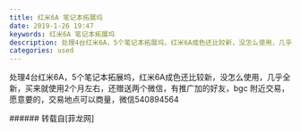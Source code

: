 ```yaml
---
title: 红米6A 笔记本拓展坞
date: 2019-1-26 19:47
keywords: 红米6A 笔记本拓展坞
description: 处理4台红米6A，5个笔记本拓展坞，红米6A成色还比较新，没怎么使用，几乎全新，买来就使用2个月左右，还赠送两个微信，有推广加的好友，bgc 附近交易，愿意要的，交易地点可以商量，微信540894564
categories: used
---
```

<td class="t_f" id="postmessage_2811836">

处理4台红米6A，5个笔记本拓展坞，红米6A成色还比较新，没怎么使用，几乎全新，买来就使用2个月左右，还赠送两个微信，有推广加的好友，bgc 附近交易，愿意要的，交易地点可以商量，微信540894564<br/>
<img alt="" border="0" class="zoom" data-cf-modified-bf0e285929cc6dd58c985337-="" file="http://www.flw.ph/data/appbyme/upload/image/201901/26/5qp2EdlzVVsG.jpg" id="aimg_MxUKv" lazyloadthumb="1" onclick="" onmouseover="" src="http://www.flw.ph/data/appbyme/upload/image/201901/26/5qp2EdlzVVsG.jpg"/><br/>
<img alt="" border="0" class="zoom" data-cf-modified-bf0e285929cc6dd58c985337-="" file="http://www.flw.ph/data/appbyme/upload/image/201901/26/RZvky7LMmihg.jpg" id="aimg_rtzkv" lazyloadthumb="1" onclick="" onmouseover="" src="http://www.flw.ph/data/appbyme/upload/image/201901/26/RZvky7LMmihg.jpg"/><br/>
<img alt="" border="0" class="zoom" data-cf-modified-bf0e285929cc6dd58c985337-="" file="http://www.flw.ph/data/appbyme/upload/image/201901/26/WPlrKD0SzRuM.jpg" id="aimg_UtnT2" lazyloadthumb="1" onclick="" onmouseover="" src="http://www.flw.ph/data/appbyme/upload/image/201901/26/WPlrKD0SzRuM.jpg"/><br/>
<img alt="" border="0" class="zoom" data-cf-modified-bf0e285929cc6dd58c985337-="" file="http://www.flw.ph/data/appbyme/upload/image/201901/26/7qRH3REyRZnS.jpg" id="aimg_K72ca" lazyloadthumb="1" onclick="" onmouseover="" src="http://www.flw.ph/data/appbyme/upload/image/201901/26/7qRH3REyRZnS.jpg"/><br/>
<img alt="" border="0" class="zoom" data-cf-modified-bf0e285929cc6dd58c985337-="" file="http://www.flw.ph/data/appbyme/upload/image/201901/26/GNSHuOspmEWT.jpg" id="aimg_jnCGv" lazyloadthumb="1" onclick="" onmouseover="" src="http://www.flw.ph/data/appbyme/upload/image/201901/26/GNSHuOspmEWT.jpg"/><br/>
</td>
###### 转载自[菲龙网]